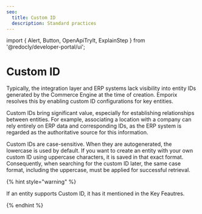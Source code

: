 ```yaml
---
seo:
  title: Custom ID
  description: Standard practices
---
```


import {
  Alert,
  Button,
  OpenApiTryIt,
  ExplainStep
 } from '@redocly/developer-portal/ui';

# Custom ID

Typically, the integration layer and ERP systems lack visibility into entity IDs generated by the Commerce Engine at the time of creation.
Emporix resolves this by enabling custom ID configurations for key entities.

Custom IDs bring significant value, especially for establishing relationships between entities. 
For example, associating a location with a company can rely entirely on ERP data and corresponding IDs, as the ERP system is regarded as the authoritative source for this information.

Custom IDs are case-sensitive. When they are autogenerated, the lowercase is used by default. If you want to create an entity with your own custom ID using uppercase characters, it is saved in that exact format. Consequently, when searching for the custom ID later, the same case format, including the uppercase, must be applied for successful retrieval.

{% hint style="warning" %}

If an entity supports Custom ID, it has it mentioned in the Key Feautres.

{% endhint %}